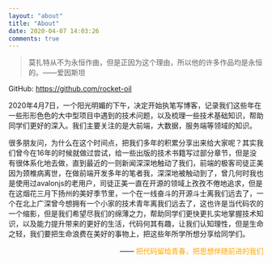 ```yaml
---
layout: "about"
title: "About"
date: 2020-04-07 14:03:26
comments: true
---
```



>莫扎特从不为永恒作曲，但是正因为这个理由，所以他的许多作品均是永恒的。——爱因斯坦

GitHub: https://github.com/rocket-oil

2020年4月7日，一个阳光明媚的下午，决定开始执笔写博客，记录我们这些年在一些形形色色的大中型项目中遇到的技术问题，以及梳理一些技术基础知识，帮助同学们更好的深入。我们主要关注的是大前端，大数据，服务端等领域的知识。

很多朋友问，为什么在这个时间点，把我们多年的积累分享出来给大家呢？其实我们曾今在16年的时候就做过尝试，给一些出版的技术书籍写过部分章节，但是没有很体系化地去做，直到最近的一则新闻深深地触动了我们，前端的极客司徒正美因为颈椎病离世，在做前端开发多年的笔者我，深深地被触动到了，曾几何时我也是使用过avalonjs的老用户，司徒正美一直在开源的领域上孜孜不倦地追求，但是在这烟花三月下扬州的美好季节里，一个在一线奋斗的开源斗士离我们远去了，一个在北上广深曾今想拥有一个小家的技术青年离我们远去了，这也许是当代码农的一个缩影，但是我们希望尽我们的绵薄之力，帮助同学们更快更扎实地掌握技术知识，以及能力提升带来的更好的生活，代码何其有趣，让我们认知理性，但是生命之轻，我们要把生命浪费在美好的事物上，把这些年所学所想分享给同学们。



<p style="text-align:right;">
    —— <span style="color: #ffa500">把代码留给青春，把思想伴随前进的我们</span>
</p>